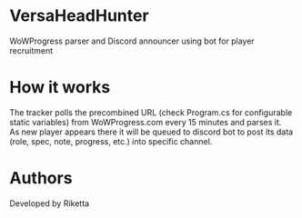 # VersaHeadHunter
WoWProgress parser and Discord announcer using bot for player recruitment

# How it works
The tracker polls the precombined URL (check Program.cs for configurable static variables) from WoWProgress.com every 15 minutes and parses it.  
As new player appears there it will be queued to discord bot to post its data (role, spec, note, progress, etc.) into specific channel.

# Authors
Developed by Riketta
